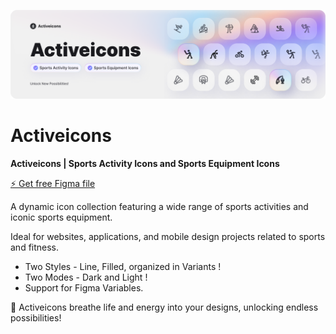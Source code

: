 ![alt text](image-1.png)

# Activeicons

**Activeicons | Sports Activity Icons and Sports Equipment Icons**

[⚡️  Get free Figma file](https://www.figma.com/community/file/1379482746528273577/activeicons-sports-iconshttps:/)


A dynamic icon collection featuring a wide range of sports activities and iconic sports equipment.

Ideal for websites, applications, and mobile design projects related to sports and fitness.


* Two Styles - Line, Filled, organized in Variants !
* Two Modes - Dark and Light !
* Support for Figma Variables.



💜 Activeicons breathe life and energy into your designs, unlocking endless possibilities!

